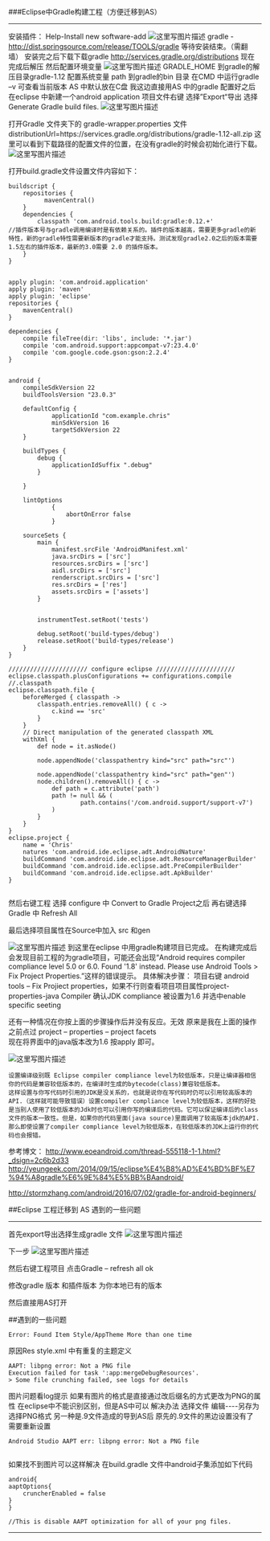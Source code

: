 ###Eclipse中Gradle构建工程（方便迁移到AS）

----





安装插件：
Help-Install new software-add
 ![这里写图片描述](http://img.blog.csdn.net/20170309221819909?watermark/2/text/aHR0cDovL2Jsb2cuY3Nkbi5uZXQvcXFfMjI3OTcwMzk=/font/5a6L5L2T/fontsize/400/fill/I0JBQkFCMA==/dissolve/70/gravity/SouthEast)
gradle - http://dist.springsource.com/release/TOOLS/gradle
等待安装结束。（需翻墙）
安装完之后下载下载gradle  http://services.gradle.org/distributions
现在完成后解压 然后配置环境变量
 ![这里写图片描述](http://img.blog.csdn.net/20170309222220879?watermark/2/text/aHR0cDovL2Jsb2cuY3Nkbi5uZXQvcXFfMjI3OTcwMzk=/font/5a6L5L2T/fontsize/400/fill/I0JBQkFCMA==/dissolve/70/gravity/SouthEast)
GRADLE_HOME    到gradle的解压目录gradle-1.12
配置系统变量 path  到gradle的bin 目录
在CMD 中运行gradle –v 可查看当前版本
AS 中默认放在C盘   我这边直接用AS 中的gradle 配置好之后 
在eclipse 中新建一个android application
项目文件右键 选择”Export“导出 选择Generate Gradle build files.
 ![这里写图片描述](http://img.blog.csdn.net/20170309222311926?watermark/2/text/aHR0cDovL2Jsb2cuY3Nkbi5uZXQvcXFfMjI3OTcwMzk=/font/5a6L5L2T/fontsize/400/fill/I0JBQkFCMA==/dissolve/70/gravity/SouthEast)


打开Gradle 文件夹下的 gradle-wrapper.properties 文件 
distributionUrl=https\://services.gradle.org/distributions/gradle-1.12-all.zip
这里可以看到下载路径的配置文件的位置，在没有gradle的时候会初始化进行下载。 
 ![这里写图片描述](http://img.blog.csdn.net/20170309222359461?watermark/2/text/aHR0cDovL2Jsb2cuY3Nkbi5uZXQvcXFfMjI3OTcwMzk=/font/5a6L5L2T/fontsize/400/fill/I0JBQkFCMA==/dissolve/70/gravity/SouthEast)


打开build.gradle文件设置文件内容如下：

```
buildscript {
    repositories {
          mavenCentral()
    }
    dependencies {
        classpath 'com.android.tools.build:gradle:0.12.+'
//插件版本号与gradle调用编译时是有依赖关系的。插件的版本越高，需要更多gradle的新特性，新的gradle特性需要新版本的gradle才能支持。测试发现gradle2.0之后的版本需要1.5左右的插件版本，最新的3.0需要 2.0 的插件版本。
    }
}


apply plugin: 'com.android.application'
apply plugin: 'maven'
apply plugin: 'eclipse'
repositories {
    mavenCentral()
}
 
dependencies {
    compile fileTree(dir: 'libs', include: '*.jar')
    compile 'com.android.support:appcompat-v7:23.4.0'
    compile 'com.google.code.gson:gson:2.2.4'
}

 
android {
    compileSdkVersion 22
    buildToolsVersion "23.0.3"
 
    defaultConfig {
            applicationId "com.example.chris"
            minSdkVersion 16
            targetSdkVersion 22
    }
     
    buildTypes {
        debug {
            applicationIdSuffix ".debug"
        }
        
    }
 
    lintOptions
            {
                abortOnError false
            }
 
    sourceSets {
        main {
            manifest.srcFile 'AndroidManifest.xml'
            java.srcDirs = ['src']
            resources.srcDirs = ['src']
            aidl.srcDirs = ['src']
            renderscript.srcDirs = ['src']
            res.srcDirs = ['res']
            assets.srcDirs = ['assets']
        }
 
      
        instrumentTest.setRoot('tests')
     
        debug.setRoot('build-types/debug')
        release.setRoot('build-types/release')
    }
}
 
////////////////////// configure eclipse //////////////////////
eclipse.classpath.plusConfigurations += configurations.compile
//.classpath
eclipse.classpath.file {
    beforeMerged { classpath ->
        classpath.entries.removeAll() { c ->
            c.kind == 'src'
        }
    }
    // Direct manipulation of the generated classpath XML
    withXml {
        def node = it.asNode()
      
        node.appendNode('classpathentry kind="src" path="src"')
  
        node.appendNode('classpathentry kind="src" path="gen"')
        node.children().removeAll() { c ->
            def path = c.attribute('path')
            path != null && (
                    path.contains('/com.android.support/support-v7')
            )
        }
    }
}
eclipse.project {
    name = 'Chris'
    natures 'com.android.ide.eclipse.adt.AndroidNature'
    buildCommand 'com.android.ide.eclipse.adt.ResourceManagerBuilder'
    buildCommand 'com.android.ide.eclipse.adt.PreCompilerBuilder'
    buildCommand 'com.android.ide.eclipse.adt.ApkBuilder'
}


```

然后右键工程
选择 configure 中 Convert to Gradle Project之后
再右键选择Gradle  中 Refresh All

最后选择项目属性在Source中加入 src 和gen
 
![这里写图片描述](http://img.blog.csdn.net/20170309222551771?watermark/2/text/aHR0cDovL2Jsb2cuY3Nkbi5uZXQvcXFfMjI3OTcwMzk=/font/5a6L5L2T/fontsize/400/fill/I0JBQkFCMA==/dissolve/70/gravity/SouthEast)
到这里在eclipse 中用gradle构建项目已完成。
在构建完成后会发现目前工程的为gradle项目，可能还会出现“Android requires compiler compliance level 5.0 or 6.0. Found '1.8' instead. Please use Android Tools > Fix Project Properties.”这样的错误提示。
具体解决步骤：
项目右键  android tools – Fix Projiect properties，如果不行则查看项目项目属性project-properties-java Compiler   确认JDK compliance 被设置为1.6 并选中enable specific seeting 

  还有一种情况在你按上面的步骤操作后并没有反应。无效
原来是我在上面的操作之前点过 project – properties – project facets  
现在将界面中的java版本改为1.6 按apply 即可。

 ![这里写图片描述](http://img.blog.csdn.net/20170309222627177?watermark/2/text/aHR0cDovL2Jsb2cuY3Nkbi5uZXQvcXFfMjI3OTcwMzk=/font/5a6L5L2T/fontsize/400/fill/I0JBQkFCMA==/dissolve/70/gravity/SouthEast)


    设置编译级别既 Eclipse compiler compliance level为较低版本，只是让编译器相信你的代码是兼容较低版本的，在编译时生成的bytecode(class)兼容较低版本。
    这样设置与你写代码时引用的JDK是没关系的，也就是说你在写代码时仍可以引用较高版本的API.（这样就可能导致错误）设置compiler compliance level为较低版本，这样的好处是当别人使用了较低版本的Jdk时也可以引用你写的编译后的代码。它可以保证编译后的class文件的版本一致性。但是，如果你的代码里面(java source)里面调用了较高版本jdk的API.那么即使设置了compiler compliance level为较低版本，在较低版本的JDK上运行你的代码也会报错。

参考博文：
http://www.eoeandroid.com/thread-555118-1-1.html?_dsign=2c6b2d33
http://yeungeek.com/2014/09/15/eclipse%E4%B8%AD%E4%BD%BF%E7%94%A8gradle%E6%9E%84%E5%BB%BAandroid/

http://stormzhang.com/android/2016/07/02/gradle-for-android-beginners/


##Eclipse 工程迁移到 AS 遇到的一些问题

----


首先export导出选择生成gradle 文件
![这里写图片描述](http://img.blog.csdn.net/20170309223724401?watermark/2/text/aHR0cDovL2Jsb2cuY3Nkbi5uZXQvcXFfMjI3OTcwMzk=/font/5a6L5L2T/fontsize/400/fill/I0JBQkFCMA==/dissolve/70/gravity/SouthEast)



下一步
![这里写图片描述](http://img.blog.csdn.net/20170309224033293?watermark/2/text/aHR0cDovL2Jsb2cuY3Nkbi5uZXQvcXFfMjI3OTcwMzk=/font/5a6L5L2T/fontsize/400/fill/I0JBQkFCMA==/dissolve/70/gravity/SouthEast)



然后右键工程项目 点击Gradle – refresh all    ok

修改gradle 版本 和插件版本  为你本地已有的版本


然后直接用AS打开

##遇到的一些问题
```
Error: Found Item Style/AppTheme More than one time
```
原因Res style.xml  中有重复的主题定义

```
AAPT: libpng error: Not a PNG file
Execution failed for task ':app:mergeDebugResources'.
> Some file crunching failed, see logs for details
```

图片问题看log提示
如果有图片的格式是直接通过改后缀名的方式更改为PNG的属性  在eclipse中不能识别区别，但是AS中可以
解决办法  选择文件  编辑----另存为   选择PNG格式
另一种是.9文件造成的导到AS后 原先的.9文件的黑边设置没有了 需要重新设置

```
Android Studio AAPT err: libpng error: Not a PNG file


```
如果找不到图片可以这样解决
在build.gradle 文件中android子集添加如下代码

```
android{
aaptOptions{
    cruncherEnabled = false
}
}

//This is disable AAPT optimization for all of your png files.
```

----







